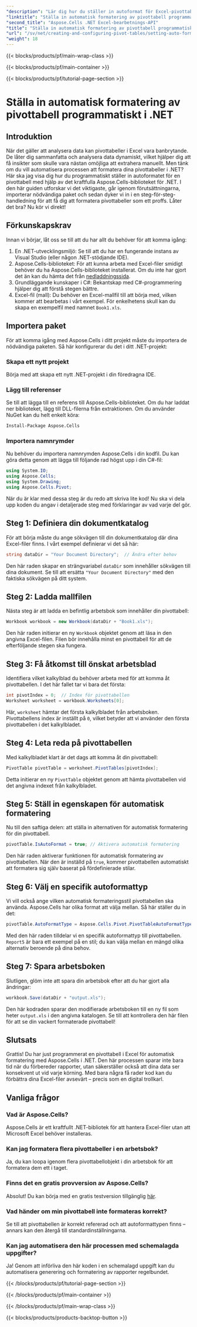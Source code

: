 ```yaml
---
"description": "Lär dig hur du ställer in autoformat för Excel-pivottabeller programmatiskt med Aspose.Cells för .NET i den här detaljerade steg-för-steg-handledningen."
"linktitle": "Ställa in automatisk formatering av pivottabell programmatiskt i .NET"
"second_title": "Aspose.Cells .NET Excel-bearbetnings-API"
"title": "Ställa in automatisk formatering av pivottabell programmatiskt i .NET"
"url": "/sv/net/creating-and-configuring-pivot-tables/setting-auto-format/"
"weight": 18
---
```


{{< blocks/products/pf/main-wrap-class >}}

{{< blocks/products/pf/main-container >}}

{{< blocks/products/pf/tutorial-page-section >}}

# Ställa in automatisk formatering av pivottabell programmatiskt i .NET

## Introduktion
När det gäller att analysera data kan pivottabeller i Excel vara banbrytande. De låter dig sammanfatta och analysera data dynamiskt, vilket hjälper dig att få insikter som skulle vara nästan omöjliga att extrahera manuellt. Men tänk om du vill automatisera processen att formatera dina pivottabeller i .NET? Här ska jag visa dig hur du programmatiskt ställer in autoformatet för en pivottabell med hjälp av det kraftfulla Aspose.Cells-biblioteket för .NET.
I den här guiden utforskar vi det viktigaste, går igenom förutsättningarna, importerar nödvändiga paket och sedan dyker vi in i en steg-för-steg-handledning för att få dig att formatera pivottabeller som ett proffs. Låter det bra? Nu kör vi direkt!
## Förkunskapskrav
Innan vi börjar, låt oss se till att du har allt du behöver för att komma igång:
1. En .NET-utvecklingsmiljö: Se till att du har en fungerande instans av Visual Studio (eller någon .NET-stödjande IDE).
2. Aspose.Cells-biblioteket: För att kunna arbeta med Excel-filer smidigt behöver du ha Aspose.Cells-biblioteket installerat. Om du inte har gjort det än kan du hämta det från [nedladdningssida](https://releases.aspose.com/cells/net/).
3. Grundläggande kunskaper i C#: Bekantskap med C#-programmering hjälper dig att förstå stegen bättre.
4. Excel-fil (mall): Du behöver en Excel-mallfil till att börja med, vilken kommer att bearbetas i vårt exempel. För enkelhetens skull kan du skapa en exempelfil med namnet `Book1.xls`.
## Importera paket
För att komma igång med Aspose.Cells i ditt projekt måste du importera de nödvändiga paketen. Så här konfigurerar du det i ditt .NET-projekt:
### Skapa ett nytt projekt
Börja med att skapa ett nytt .NET-projekt i din föredragna IDE. 
### Lägg till referenser
Se till att lägga till en referens till Aspose.Cells-biblioteket. Om du har laddat ner biblioteket, lägg till DLL-filerna från extraktionen. Om du använder NuGet kan du helt enkelt köra:
```bash
Install-Package Aspose.Cells
```
### Importera namnrymder
Nu behöver du importera namnrymden Aspose.Cells i din kodfil. Du kan göra detta genom att lägga till följande rad högst upp i din C#-fil:
```csharp
using System.IO;
using Aspose.Cells;
using System.Drawing;
using Aspose.Cells.Pivot;
```
När du är klar med dessa steg är du redo att skriva lite kod!
Nu ska vi dela upp koden du angav i detaljerade steg med förklaringar av vad varje del gör. 
## Steg 1: Definiera din dokumentkatalog
För att börja måste du ange sökvägen till din dokumentkatalog där dina Excel-filer finns. I vårt exempel definierar vi det så här:
```csharp
string dataDir = "Your Document Directory";  // Ändra efter behov
```
Den här raden skapar en strängvariabel `dataDir` som innehåller sökvägen till dina dokument. Se till att ersätta `"Your Document Directory"` med den faktiska sökvägen på ditt system.
## Steg 2: Ladda mallfilen
Nästa steg är att ladda en befintlig arbetsbok som innehåller din pivottabell:
```csharp
Workbook workbook = new Workbook(dataDir + "Book1.xls");
```
Den här raden initierar en ny `Workbook` objektet genom att läsa in den angivna Excel-filen. Filen bör innehålla minst en pivottabell för att de efterföljande stegen ska fungera.
## Steg 3: Få åtkomst till önskat arbetsblad
Identifiera vilket kalkylblad du behöver arbeta med för att komma åt pivottabellen. I det här fallet tar vi bara det första:
```csharp
int pivotIndex = 0;  // Index för pivottabellen
Worksheet worksheet = workbook.Worksheets[0];
```
Här, `worksheet` hämtar det första kalkylbladet från arbetsboken. Pivottabellens index är inställt på `0`, vilket betyder att vi använder den första pivottabellen i det kalkylbladet.
## Steg 4: Leta reda på pivottabellen
Med kalkylbladet klart är det dags att komma åt din pivottabell:
```csharp
PivotTable pivotTable = worksheet.PivotTables[pivotIndex];
```
Detta initierar en ny `PivotTable` objektet genom att hämta pivottabellen vid det angivna indexet från kalkylbladet.
## Steg 5: Ställ in egenskapen för automatisk formatering
Nu till den saftiga delen: att ställa in alternativen för automatisk formatering för din pivottabell.
```csharp
pivotTable.IsAutoFormat = true; // Aktivera automatisk formatering
```
Den här raden aktiverar funktionen för automatisk formatering av pivottabellen. När den är inställd på `true`, kommer pivottabellen automatiskt att formatera sig själv baserat på fördefinierade stilar.
## Steg 6: Välj en specifik autoformattyp
Vi vill också ange vilken automatisk formateringsstil pivottabellen ska använda. Aspose.Cells har olika format att välja mellan. Så här ställer du in det:
```csharp
pivotTable.AutoFormatType = Aspose.Cells.Pivot.PivotTableAutoFormatType.Report5;
```
Med den här raden tilldelar vi en specifik autoformattyp till pivottabellen. `Report5` är bara ett exempel på en stil; du kan välja mellan en mängd olika alternativ beroende på dina behov. 
## Steg 7: Spara arbetsboken
Slutligen, glöm inte att spara din arbetsbok efter att du har gjort alla ändringar:
```csharp
workbook.Save(dataDir + "output.xls");
```
Den här kodraden sparar den modifierade arbetsboken till en ny fil som heter `output.xls` i den angivna katalogen. Se till att kontrollera den här filen för att se din vackert formaterade pivottabell!
## Slutsats
Grattis! Du har just programmerat en pivottabell i Excel för automatisk formatering med Aspose.Cells i .NET. Den här processen sparar inte bara tid när du förbereder rapporter, utan säkerställer också att dina data ser konsekvent ut vid varje körning. Med bara några få rader kod kan du förbättra dina Excel-filer avsevärt – precis som en digital trollkarl.
## Vanliga frågor
### Vad är Aspose.Cells?
Aspose.Cells är ett kraftfullt .NET-bibliotek för att hantera Excel-filer utan att Microsoft Excel behöver installeras.
### Kan jag formatera flera pivottabeller i en arbetsbok?
Ja, du kan loopa igenom flera pivottabellobjekt i din arbetsbok för att formatera dem ett i taget.
### Finns det en gratis provversion av Aspose.Cells?
Absolut! Du kan börja med en gratis testversion tillgänglig [här](https://releases.aspose.com/).
### Vad händer om min pivottabell inte formateras korrekt?
Se till att pivottabellen är korrekt refererad och att autoformattypen finns – annars kan den återgå till standardinställningarna.
### Kan jag automatisera den här processen med schemalagda uppgifter?
Ja! Genom att införliva den här koden i en schemalagd uppgift kan du automatisera generering och formatering av rapporter regelbundet.

{{< /blocks/products/pf/tutorial-page-section >}}

{{< /blocks/products/pf/main-container >}}

{{< /blocks/products/pf/main-wrap-class >}}

{{< blocks/products/products-backtop-button >}}